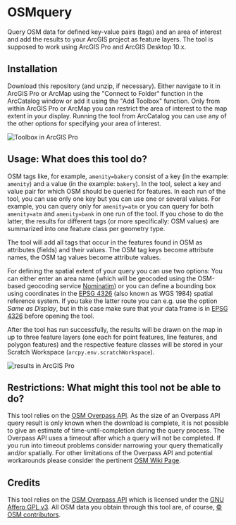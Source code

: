 # OSMquery
Query OSM data for defined key-value pairs (tags) and an area of interest and add the results to your ArcGIS project as feature layers. The tool is supposed to work using ArcGIS Pro and ArcGIS Desktop 10.x.

## Installation
Download this repository (and unzip, if necessary). Either navigate to it in ArcGIS Pro or ArcMap using the "Connect to Folder" function in the ArcCatalog window or add it using the "Add Toolbox" function. Only from within ArcGIS Pro or ArcMap you can restrict the area of interest to the map extent in your display. Running the tool from ArcCatalog you can use any of the other options for specifying your area of interest.

![Toolbox in ArcGIS Pro](https://i.imgur.com/2rXKySa.png)

## Usage: What does this tool do?
OSM tags like, for example, `amenity=bakery` consist of a key (in the example: `amenity`) and a value (in the example: `bakery`). In the tool, select a key and value pair for which OSM should be queried for features. In each run of the tool, you can use only one key but you can use one or several values. For example, you can query only for `amenity=atm` or you can query for both `amenity=atm` and `amenity=bank` in one run of the tool. If you chose to do the latter, the results for different tags (or more specifically: OSM values) are summarized into one feature class per geometry type.

The tool will add all tags that occur in the features found in OSM as attributes (fields) and their values. The OSM tag keys become attribute names, the OSM tag values become attribute values.

For defining the spatial extent of your query you can use two options: You can either enter an area name (which will be geocoded using the OSM-based geocoding service [Nominatim](https://nominatim.openstreetmap.org/search)) or you can define a bounding box using coordinates in the [EPSG 4326](https://epsg.io/4326) (also known as WGS 1984) spatial reference system. If you take the latter route you can e.g. use the option *Same as Display*, but in this case make sure that your data frame is in [EPSG 4326](https://epsg.io/4326) before opening the tool.

After the tool has run successfully, the results will be drawn on the map in up to three feature layers (one each for point features, line features, and polygon features) and the respective feature classes will be stored in your Scratch Workspace (`arcpy.env.scratchWorkspace`). 

![results in ArcGIS Pro](https://i.imgur.com/uEyxD2H.png)

## Restrictions: What might this tool not be able to do?
This tool relies on the [OSM Overpass API](https://wiki.openstreetmap.org/wiki/Overpass_API). As the size of an Overpass API query result is only known when the download is complete, it is not possible to give an estimate of time-until-completion during the query process. The Overpass API uses a timeout after which a query will not be completed. If you run into timeout problems consider narrowing your query thematically and/or spatially. For other limitations of the Overpass API and potential workarounds please consider the pertinent [OSM Wiki Page](https://wiki.openstreetmap.org/wiki/Overpass_API#Limitations).


## Credits
This tool relies on the [OSM Overpass API](https://wiki.openstreetmap.org/wiki/Overpass_API) which is licensed under the [GNU Affero GPL v3](https://www.gnu.org/licenses/agpl-3.0.en.html). All OSM data you obtain through this tool are, of course, [&copy; OSM contributors](https://www.openstreetmap.org/copyright).

